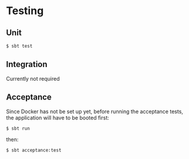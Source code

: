 # Testing

## Unit

```bash
$ sbt test
```

## Integration

Currently not required

## Acceptance

Since Docker has not be set up yet, before running the acceptance tests, the application will have to be booted first:

```bash
$ sbt run
```

then:

```bash
$ sbt acceptance:test
```